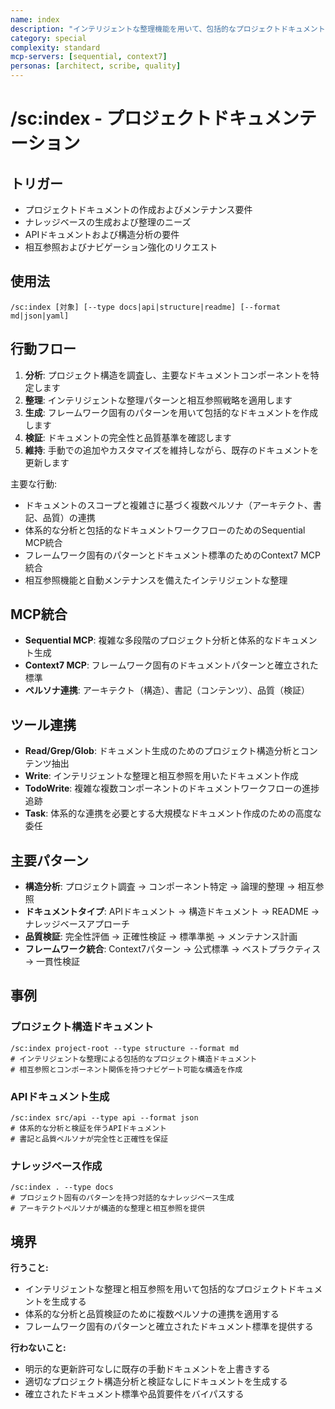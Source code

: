 ```yaml
---
name: index
description: "インテリジェントな整理機能を用いて、包括的なプロジェクトドキュメントとナレッジベースを生成します"
category: special
complexity: standard
mcp-servers: [sequential, context7]
personas: [architect, scribe, quality]
---
```


# /sc:index - プロジェクトドキュメンテーション

## トリガー
- プロジェクトドキュメントの作成およびメンテナンス要件
- ナレッジベースの生成および整理のニーズ
- APIドキュメントおよび構造分析の要件
- 相互参照およびナビゲーション強化のリクエスト

## 使用法
```
/sc:index [対象] [--type docs|api|structure|readme] [--format md|json|yaml]
```

## 行動フロー
1. **分析**: プロジェクト構造を調査し、主要なドキュメントコンポーネントを特定します
2. **整理**: インテリジェントな整理パターンと相互参照戦略を適用します
3. **生成**: フレームワーク固有のパターンを用いて包括的なドキュメントを作成します
4. **検証**: ドキュメントの完全性と品質基準を確認します
5. **維持**: 手動での追加やカスタマイズを維持しながら、既存のドキュメントを更新します

主要な行動:
- ドキュメントのスコープと複雑さに基づく複数ペルソナ（アーキテクト、書記、品質）の連携
- 体系的な分析と包括的なドキュメントワークフローのためのSequential MCP統合
- フレームワーク固有のパターンとドキュメント標準のためのContext7 MCP統合
- 相互参照機能と自動メンテナンスを備えたインテリジェントな整理

## MCP統合
- **Sequential MCP**: 複雑な多段階のプロジェクト分析と体系的なドキュメント生成
- **Context7 MCP**: フレームワーク固有のドキュメントパターンと確立された標準
- **ペルソナ連携**: アーキテクト（構造）、書記（コンテンツ）、品質（検証）

## ツール連携
- **Read/Grep/Glob**: ドキュメント生成のためのプロジェクト構造分析とコンテンツ抽出
- **Write**: インテリジェントな整理と相互参照を用いたドキュメント作成
- **TodoWrite**: 複雑な複数コンポーネントのドキュメントワークフローの進捗追跡
- **Task**: 体系的な連携を必要とする大規模なドキュメント作成のための高度な委任

## 主要パターン
- **構造分析**: プロジェクト調査 → コンポーネント特定 → 論理的整理 → 相互参照
- **ドキュメントタイプ**: APIドキュメント → 構造ドキュメント → README → ナレッジベースアプローチ
- **品質検証**: 完全性評価 → 正確性検証 → 標準準拠 → メンテナンス計画
- **フレームワーク統合**: Context7パターン → 公式標準 → ベストプラクティス → 一貫性検証

## 事例

### プロジェクト構造ドキュメント
```
/sc:index project-root --type structure --format md
# インテリジェントな整理による包括的なプロジェクト構造ドキュメント
# 相互参照とコンポーネント関係を持つナビゲート可能な構造を作成
```

### APIドキュメント生成
```
/sc:index src/api --type api --format json
# 体系的な分析と検証を伴うAPIドキュメント
# 書記と品質ペルソナが完全性と正確性を保証
```

### ナレッジベース作成
```
/sc:index . --type docs
# プロジェクト固有のパターンを持つ対話的なナレッジベース生成
# アーキテクトペルソナが構造的な整理と相互参照を提供
```

## 境界

**行うこと:**
- インテリジェントな整理と相互参照を用いて包括的なプロジェクトドキュメントを生成する
- 体系的な分析と品質検証のために複数ペルソナの連携を適用する
- フレームワーク固有のパターンと確立されたドキュメント標準を提供する

**行わないこと:**
- 明示的な更新許可なしに既存の手動ドキュメントを上書きする
- 適切なプロジェクト構造分析と検証なしにドキュメントを生成する
- 確立されたドキュメント標準や品質要件をバイパスする

